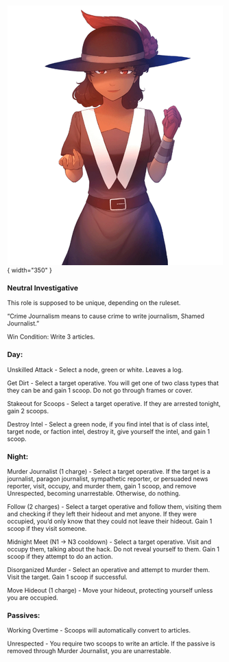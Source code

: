 ![shamedjournalist.png](Images/shamedjournalist.png){ width="350" }

### **Neutral Investigative**

This role is supposed to be unique, depending on the ruleset.

“Crime Journalism means to cause crime to write journalism, Shamed Journalist.”

Win Condition: Write 3 articles.

### **Day:**

Unskilled Attack - Select a node, green or white. Leaves a log.

Get Dirt - Select a target operative. You will get one of two class types that they can be and gain 1 scoop. Do not go through frames or cover.

Stakeout for Scoops - Select a target operative. If they are arrested tonight, gain 2 scoops.

Destroy Intel - Select a green node, if you find intel that is of class intel, target node, or faction intel, destroy it, give yourself the intel, and gain 1 scoop.

### **Night:**

Murder Journalist (1 charge) - Select a target operative. If the target is a journalist, paragon journalist, sympathetic reporter, or persuaded news reporter, visit, occupy, and murder them, gain 1 scoop, and remove Unrespected, becoming unarrestable. Otherwise, do nothing.

Follow (2 charges) - Select a target operative and follow them, visiting them and checking if they left their hideout and met anyone. If they were occupied, you’d only know that they could not leave their hideout. Gain 1 scoop if they visit someone.

Midnight Meet (N1 -> N3 cooldown) - Select a target operative. Visit and occupy them, talking about the hack. Do not reveal yourself to them. Gain 1 scoop if they attempt to do an action.

Disorganized Murder - Select an operative and attempt to murder them. Visit the target. Gain 1 scoop if successful.

Move Hideout (1 charge) - Move your hideout, protecting yourself unless you are occupied.

### **Passives:**

Working Overtime - Scoops will automatically convert to articles.

Unrespected - You require two scoops to write an article. If the passive is removed through Murder Journalist, you are unarrestable.